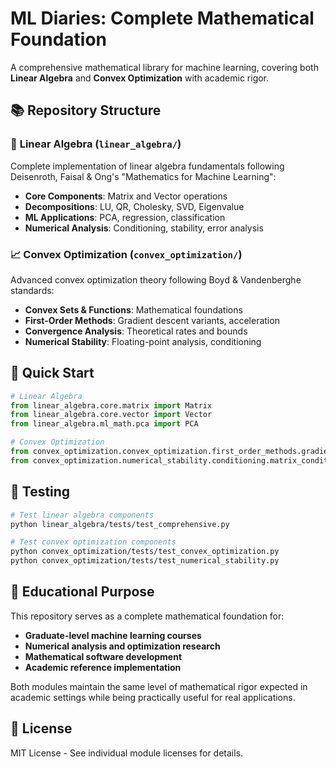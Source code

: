 # ML Diaries: Complete Mathematical Foundation

A comprehensive mathematical library for machine learning, covering both **Linear Algebra** and **Convex Optimization** with academic rigor.

## 📚 Repository Structure

### 🔢 **Linear Algebra** (`linear_algebra/`)
Complete implementation of linear algebra fundamentals following Deisenroth, Faisal & Ong's "Mathematics for Machine Learning":

- **Core Components**: Matrix and Vector operations
- **Decompositions**: LU, QR, Cholesky, SVD, Eigenvalue
- **ML Applications**: PCA, regression, classification
- **Numerical Analysis**: Conditioning, stability, error analysis

### 📈 **Convex Optimization** (`convex_optimization/`)
Advanced convex optimization theory following Boyd & Vandenberghe standards:

- **Convex Sets & Functions**: Mathematical foundations
- **First-Order Methods**: Gradient descent variants, acceleration
- **Convergence Analysis**: Theoretical rates and bounds
- **Numerical Stability**: Floating-point analysis, conditioning

## 🚀 Quick Start

```python
# Linear Algebra
from linear_algebra.core.matrix import Matrix
from linear_algebra.core.vector import Vector
from linear_algebra.ml_math.pca import PCA

# Convex Optimization  
from convex_optimization.convex_optimization.first_order_methods.gradient_methods import Adam
from convex_optimization.numerical_stability.conditioning.matrix_conditioning import ConditioningAnalyzer
```

## 🧪 Testing

```bash
# Test linear algebra components
python linear_algebra/tests/test_comprehensive.py

# Test convex optimization components  
python convex_optimization/tests/test_convex_optimization.py
python convex_optimization/tests/test_numerical_stability.py
```

## 📖 Educational Purpose

This repository serves as a complete mathematical foundation for:
- **Graduate-level machine learning courses**
- **Numerical analysis and optimization research**
- **Mathematical software development**
- **Academic reference implementation**

Both modules maintain the same level of mathematical rigor expected in academic settings while being practically useful for real applications.

## 📄 License

MIT License - See individual module licenses for details.
